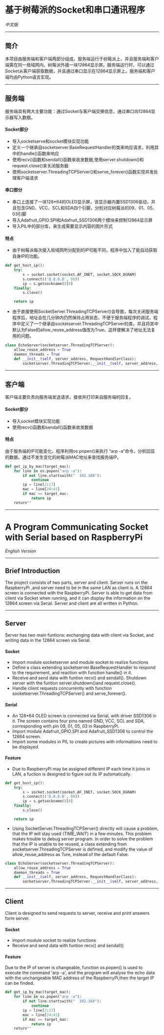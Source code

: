 
# **基于树莓派的Socket和串口通讯程序**

*中文版*

---

## **简介**

本项目由服务端和客户端两部分组成，服务端运行于树莓派上，并且服务端和客户端需在同一局域网内。树莓派外接一块12864显示屏。服务端运行时，可以通过Socket从客户端获取数据，并且通过串口显示在12864显示屏上。服务端和客户端均由Python语言实现。

---
## **服务端**

服务端具有两大主要功能：通过Socket与客户端交换信息，通过串口向12864显示器写入数据。

#### **Socket部分**

* 导入socketserve和socket模块实现功能
* 定义一个继承自socketserver.BaseRequestHandler的类来响应请求，利用其中的handle()函数来响应
* 使用recv()函数和sendall()函数来收发数据,使用server.shutdown()和request.close()来关闭服务器
* 使用socketserver.ThreadingTCPServer()和serve_forever()函数实现并发处理客户端请求

#### **串口部分**

* 串口上连接了一块128*64的OLED显示屏，该显示器内置SSD1306驱动，并且包含GND、VCC、SCL和SDA四个引脚，分别对应树莓派的09、01、05、03引脚
* 导入Adafruit_GPIO.SPI和Adafruit_SSD1306两个模块来控制12864显示屏
* 导入PIL中的部分库，来生成需要显示内容的图片形式

#### **特点**
* 由于树莓派每次接入局域网所分配到的IP可能不同，程序中加入了能自动获取自身IP的功能。

```python
def get_host_ip():
	try:
		s = socket.socket(socket.AF_INET, socket.SOCK_DGRAM)
		s.connect(('8.8.8.8', 80))
		ip = s.getsockname()[0]
	finally:
		s.close()

	return ip
```

* 由于直接使用SocketServer.ThreadingTCPServer()会导致，每次关闭服务端程序后，地址会在几分钟内仍然保持占用状态，不便于服务端程序的调试，程序中定义了一个继承自socketserver.ThreadingTCPServer的类，并且将其中默认为False的allow_reuse_address值改为True，这样便解决了地址无法复用的问题。

```python
class EchoServer(socketserver.ThreadingTCPServer):
	allow_reuse_address = True
	daemon_threads = True
	def __init__(self, server_address, RequestHandlerClass):
		socketserver.ThreadingTCPServer.__init__(self, server_address, RequestHandlerClass)
```
---

## **客户端**

客户端主要负责向服务端发送请求，接收并打印来自服务端的回复。

#### **Socket部分**

* 导入socket模块实现功能
* 使用recv()函数和sendall()函数来收发数据


#### **特点**

由于服务端的IP可能变化，程序利用os.popen()来执行 “arp -a”命令，分析回显的数据，通过不发生变化的树莓派MAC地址来查找服务端IP。
```python
def get_ip_by_mac(target_mac):
	for line in os.popen("arp -a"):
		if not line.startswith("  192.168"):
			continue
		ip = line[2:17]
		mac = line[24:41]
		if mac == target_mac:
			return ip
	return""
```

---

# **A Program Communicating Socket with Serial based on RaspberryPi**

*English Version*

---

## **Brief Introduction**

The project consists of two parts, server and client. Server runs on the RaspberryPi ,and server need to be in the same LAN as  client is. A 12864 screen is connected with the RaspberryPi. Server is able to get data from client via Socket when running, and it can display the information on the 12864 screen via Serial. Server and client are all written in Python.

---
## Server

Server has two main funtions: exchanging data with client via Socket, and writing data in the 12864 screen via Serial.

#### **Socket**

* Import module socketserver and module socket to realize functions
* Define a class extending socketserver.BaseRequestHandler to respond to the requirement, and reaction with function handle() in it.
* Receive and send data with funtion recv() and sendall(). Shutdown server with the funtion server.shutdown()and request.close().
* Handle client requests concurrently with function socketserver.ThreadingTCPServer() and serve_forever().

#### **Serial**

* An 128*64 OLED screen is connected via Serial, with driver SSD1306 in it. The screen contains four pins named GND, VCC, SCL and SDA, corresponding with pin 09, 01, 05, 03 in RaspberryPi.
* Import module Adafruit_GPIO.SPI and Adafruit_SSD1306 to control the 12864 screen.
* Import some modules in PIL to create pictures with informations need to be displayed.

#### **Feature**

* Due to RaspberryPi may be assigned different IP each time it joins in LAN, a fuction is designed to figure out its IP automatically.

```python
def get_host_ip():
	try:
		s = socket.socket(socket.AF_INET, socket.SOCK_DGRAM)
		s.connect(('8.8.8.8', 80))
		ip = s.getsockname()[0]
	finally:
		s.close()

	return ip
```

* Using SocketServer.ThreadingTCPServer() directly will cause a problem, that the IP will stay used (TIME_WAIT) in a few minutes. This problem makes trouble to debug server program. In order to solve the problem that the IP is unable to be reused, a class extending from socketserver.ThreadingTCPServer is defined, and modify the value of allow_reuse_address as Ture, instead of the default False.

```python
class EchoServer(socketserver.ThreadingTCPServer):
	allow_reuse_address = True
	daemon_threads = True
	def __init__(self, server_address, RequestHandlerClass):
		socketserver.ThreadingTCPServer.__init__(self, server_address, RequestHandlerClass)
```
---

## **Client**

Cilent is designed to send requests to server, receive and print answers form server.

#### **Socket**

* Import module socket to realize functions
* Receive and send data with funtion recv() and sendall()

#### **Feature**

Due to the IP of server is changeable, function os.popen() is used to execute the command 'arp -a', and the program will analyse the echo data with the unchangeable MAC address of the RaspberryPi,then the target IP can be finded.
```python
def get_ip_by_mac(target_mac):
	for line in os.popen("arp -a"):
		if not line.startswith("  192.168"):
			continue
		ip = line[2:17]
		mac = line[24:41]
		if mac == target_mac:
			return ip
	return""
```
